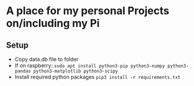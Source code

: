 # A place for my personal Projects on/including my Pi

## Setup
- Copy data.db file to folder
- If on raspberry: `sudo apt install python3-pip python3-numpy python3-pandas python3-matplotlib python3-scipy`
- Install required python packages `pip3 install -r requirements.txt`

